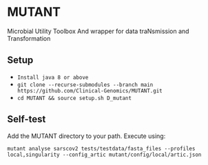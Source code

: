 # MUTANT
Microbial Utility Toolbox And wrapper for data traNsmission and Transformation

## Setup
* `Install java 8 or above`
* `git clone --recurse-submodules --branch main https://github.com/Clinical-Genomics/MUTANT.git`
* `cd MUTANT && source setup.sh D_mutant` 

## Self-test
Add the MUTANT directory to your path. Execute using:

`mutant analyse sarscov2 tests/testdata/fasta_files --profiles local,singularity --config_artic mutant/config/local/artic.json`  

